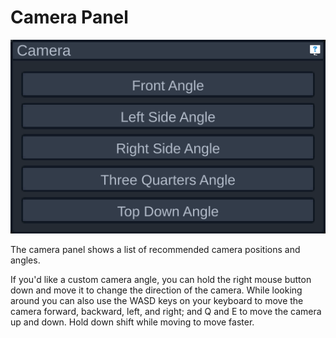 # Camera Panel

![Camera Panel](../resources/camerapanel.png)

The camera panel shows a list of recommended camera positions and angles.

If you'd like a custom camera angle, you can hold the right mouse button down and move it to change the direction of the camera. While looking around you can also use the WASD keys on your keyboard to move the camera forward, backward, left, and right; and Q and E to move the camera up and down. Hold down shift while moving to move faster.
